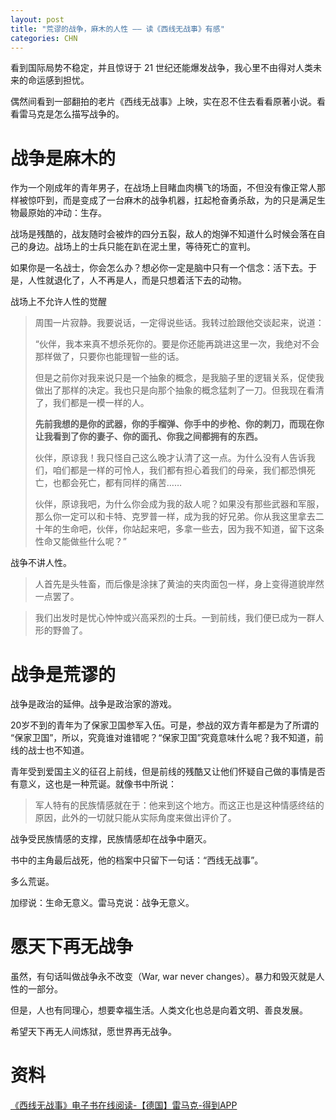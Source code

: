 ```yaml
---
layout: post
title: "荒谬的战争，麻木的人性 —— 读《西线无战事》有感"
categories: CHN
---
```


看到国际局势不稳定，并且惊讶于 21 世纪还能爆发战争，我心里不由得对人类未来的命运感到担忧。



偶然间看到一部翻拍的老片《西线无战事》上映，实在忍不住去看看原著小说。看看雷马克是怎么描写战争的。

# 战争是麻木的

作为一个刚成年的青年男子，在战场上目睹血肉横飞的场面，不但没有像正常人那样被惊吓到，而是变成了一台麻木的战争机器，扛起枪奋勇杀敌，为的只是满足生物最原始的冲动：生存。



战场是残酷的，战友随时会被炸的四分五裂，敌人的炮弹不知道什么时候会落在自己的身边。战场上的士兵只能在趴在泥土里，等待死亡的宣判。



如果你是一名战士，你会怎么办？想必你一定是脑中只有一个信念：活下去。于是，人性就退化了，人不再是人，而是只想着活下去的动物。



战场上不允许人性的觉醒



> 周围一片寂静。我要说话，一定得说些话。我转过脸跟他交谈起来，说道：
> 
> “伙伴，我本来真不想杀死你的。要是你还能再跳进这里一次，我绝对不会那样做了，只要你也能理智一些的话。
> 
> 但是之前你对我来说只是一个抽象的概念，是我脑子里的逻辑关系，促使我做出了那样的决定。我也只是向那个抽象的概念猛刺了一刀。但我现在看清了，我们都是一模一样的人。
> 
> **先前我想的是你的武器，你的手榴弹、你手中的步枪、你的刺刀，而现在你让我看到了你的妻子、你的面孔、你我之间都拥有的东西。**
> 
> 伙伴，原谅我！我只怪自己这么晚才认清了这一点。为什么没有人告诉我们，咱们都是一样的可怜人，我们都有担心着我们的母亲，我们都恐惧死亡，也都会死亡，都有同样的痛苦……
> 
> 伙伴，原谅我吧，为什么你会成为我的敌人呢？如果没有那些武器和军服，那么你一定可以和卡特、克罗普一样，成为我的好兄弟。你从我这里拿去二十年的生命吧，伙伴，你站起来吧，多拿一些去，因为我不知道，留下这条性命又能做些什么呢？”



战争不讲人性。



> 人首先是头牲畜，而后像是涂抹了黄油的夹肉面包一样，身上变得道貌岸然一点罢了。



> 我们出发时是忧心忡忡或兴高采烈的士兵。一到前线，我们便已成为一群人形的野兽了。



# 战争是荒谬的

战争是政治的延伸。战争是政治家的游戏。



20岁不到的青年为了保家卫国参军入伍。可是，参战的双方青年都是为了所谓的 “保家卫国”，所以，究竟谁对谁错呢？“保家卫国”究竟意味什么呢？我不知道，前线的战士也不知道。



青年受到爱国主义的征召上前线，但是前线的残酷又让他们怀疑自己做的事情是否有意义，这也是一种荒诞。就像书中所说：



> 军人特有的民族情感就在于：他来到这个地方。而这正也是这种情感终结的原因，此外的一切就只能从实际角度来做出评价了。



战争受民族情感的支撑，民族情感却在战争中磨灭。



书中的主角最后战死，他的档案中只留下一句话：“西线无战事”。



多么荒诞。



加缪说：生命无意义。雷马克说：战争无意义。



# 愿天下再无战争

虽然，有句话叫做战争永不改变（War, war never changes）。暴力和毁灭就是人性的一部分。



但是，人也有同理心，想要幸福生活。人类文化也总是向着文明、善良发展。



希望天下再无人间炼狱，愿世界再无战争。

# 资料

[《西线无战事》电子书在线阅读-【德国】雷马克-得到APP](https://www.dedao.cn/ebook/detail?id=nroX7MYDaKMjy7eNqrmOX6pnAQ5Vg04xME0JzxbE9LZl1o8RkGd2BPYv4x6d9meB)
